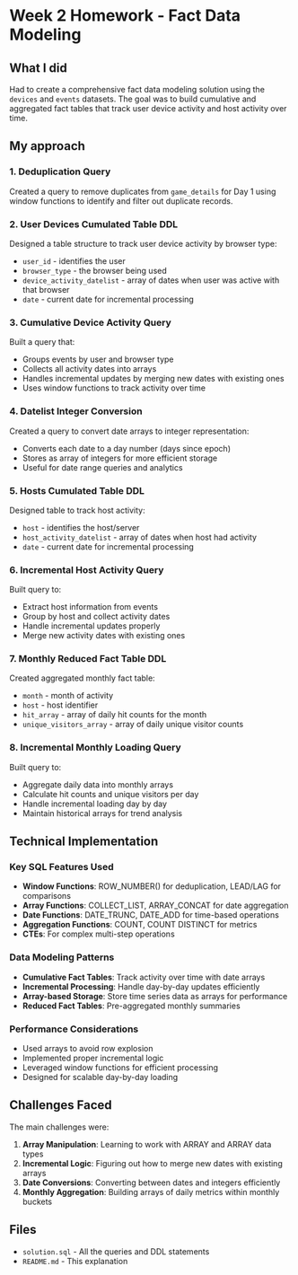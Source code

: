 # Week 2 Homework - Fact Data Modeling

## What I did

Had to create a comprehensive fact data modeling solution using the `devices` and `events` datasets. The goal was to build cumulative and aggregated fact tables that track user device activity and host activity over time.

## My approach

### 1. Deduplication Query
Created a query to remove duplicates from `game_details` for Day 1 using window functions to identify and filter out duplicate records.

### 2. User Devices Cumulated Table DDL
Designed a table structure to track user device activity by browser type:
- `user_id` - identifies the user
- `browser_type` - the browser being used
- `device_activity_datelist` - array of dates when user was active with that browser
- `date` - current date for incremental processing

### 3. Cumulative Device Activity Query
Built a query that:
- Groups events by user and browser type
- Collects all activity dates into arrays
- Handles incremental updates by merging new dates with existing ones
- Uses window functions to track activity over time

### 4. Datelist Integer Conversion
Created a query to convert date arrays to integer representation:
- Converts each date to a day number (days since epoch)
- Stores as array of integers for more efficient storage
- Useful for date range queries and analytics

### 5. Hosts Cumulated Table DDL
Designed table to track host activity:
- `host` - identifies the host/server
- `host_activity_datelist` - array of dates when host had activity
- `date` - current date for incremental processing

### 6. Incremental Host Activity Query
Built query to:
- Extract host information from events
- Group by host and collect activity dates
- Handle incremental updates properly
- Merge new activity dates with existing ones

### 7. Monthly Reduced Fact Table DDL
Created aggregated monthly fact table:
- `month` - month of activity
- `host` - host identifier
- `hit_array` - array of daily hit counts for the month
- `unique_visitors_array` - array of daily unique visitor counts

### 8. Incremental Monthly Loading Query
Built query to:
- Aggregate daily data into monthly arrays
- Calculate hit counts and unique visitors per day
- Handle incremental loading day by day
- Maintain historical arrays for trend analysis

## Technical Implementation

### Key SQL Features Used
- **Window Functions**: ROW_NUMBER() for deduplication, LEAD/LAG for comparisons
- **Array Functions**: COLLECT_LIST, ARRAY_CONCAT for date aggregation
- **Date Functions**: DATE_TRUNC, DATE_ADD for time-based operations
- **Aggregation Functions**: COUNT, COUNT DISTINCT for metrics
- **CTEs**: For complex multi-step operations

### Data Modeling Patterns
- **Cumulative Fact Tables**: Track activity over time with date arrays
- **Incremental Processing**: Handle day-by-day updates efficiently
- **Array-based Storage**: Store time series data as arrays for performance
- **Reduced Fact Tables**: Pre-aggregated monthly summaries

### Performance Considerations
- Used arrays to avoid row explosion
- Implemented proper incremental logic
- Leveraged window functions for efficient processing
- Designed for scalable day-by-day loading

## Challenges Faced

The main challenges were:
1. **Array Manipulation**: Learning to work with ARRAY<DATE> and ARRAY<INT> data types
2. **Incremental Logic**: Figuring out how to merge new dates with existing arrays
3. **Date Conversions**: Converting between dates and integers efficiently
4. **Monthly Aggregation**: Building arrays of daily metrics within monthly buckets

## Files
- `solution.sql` - All the queries and DDL statements
- `README.md` - This explanation 